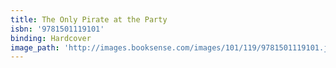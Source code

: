 ```yaml
---
title: The Only Pirate at the Party
isbn: '9781501119101'
binding: Hardcover
image_path: 'http://images.booksense.com/images/101/119/9781501119101.jpg'
---
```


